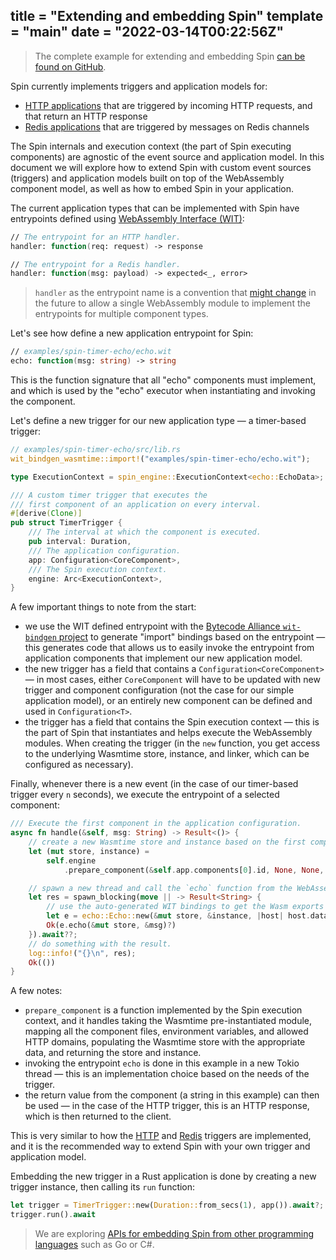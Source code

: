 title = "Extending and embedding Spin"
template = "main"
date = "2022-03-14T00:22:56Z"
---

> The complete example for extending and embedding Spin [can be found on GitHub](https://github.com/fermyon/spin/tree/main/examples/spin-timer-echo).

Spin currently implements triggers and application models for:

- [HTTP applications](/http-trigger) that are triggered by incoming HTTP
requests, and that return an HTTP response
- [Redis applications](/redis-trigger) that are triggered by messages on Redis
channels

The Spin internals and execution context (the part of Spin executing
components) are agnostic of the event source and application model.
In this document we will explore how to extend Spin with custom event sources
(triggers) and application models built on top of the WebAssembly component
model, as well as how to embed Spin in your application.

The current application types that can be implemented with Spin have entrypoints
defined using
[WebAssembly Interface (WIT)]((https://github.com/bytecodealliance/wit-bindgen/blob/main/WIT.md)):

```fsharp
// The entrypoint for an HTTP handler.
handler: function(req: request) -> response

// The entrypoint for a Redis handler.
handler: function(msg: payload) -> expected<_, error>
```

> `handler` as the entrypoint name is a convention that [might change](https://github.com/fermyon/spin/issues/196)
> in the future to allow a single WebAssembly module to implement the entrypoints
> for multiple component types.

Let's see how define a new application entrypoint for Spin:

```fsharp
// examples/spin-timer-echo/echo.wit
echo: function(msg: string) -> string
```

This is the function signature that all "echo" components must implement, and
which is used by the "echo" executor when instantiating and invoking the
component.

Let's define a new trigger for our new application type — a timer-based trigger:

```rust
// examples/spin-timer-echo/src/lib.rs
wit_bindgen_wasmtime::import!("examples/spin-timer-echo/echo.wit");

type ExecutionContext = spin_engine::ExecutionContext<echo::EchoData>;

/// A custom timer trigger that executes the
/// first component of an application on every interval.
#[derive(Clone)]
pub struct TimerTrigger {
    /// The interval at which the component is executed.
    pub interval: Duration,
    /// The application configuration.
    app: Configuration<CoreComponent>,
    /// The Spin execution context.
    engine: Arc<ExecutionContext>,
}
```

A few important things to note from the start:

- we use the WIT defined entrypoint with the
[Bytecode Alliance `wit-bindgen` project](https://github.com/bytecodealliance/wit-bindgen)
to generate "import" bindings based on the entrypoint — this generates code that
allows us to easily invoke the entrypoint from application components that
implement our new application model.
- the new trigger has a field that contains a `Configuration<CoreComponent>` —
in most cases, either `CoreComponent` will have to be updated with new trigger
and component configuration (not the case for our simple application model),
or an entirely new component can be defined and used in `Configuration<T>`.
- the trigger has a field that contains the Spin execution context — this is the
part of Spin that instantiates and helps execute the WebAssembly modules. When
creating the trigger (in the `new` function, you get access to the underlying
Wasmtime store, instance, and linker, which can be configured as necessary).

Finally, whenever there is a new event (in the case of our timer-based trigger
every `n` seconds), we execute the entrypoint of a selected component:

```rust
/// Execute the first component in the application configuration.
async fn handle(&self, msg: String) -> Result<()> {
    // create a new Wasmtime store and instance based on the first component's WebAssembly module.
    let (mut store, instance) =
        self.engine
            .prepare_component(&self.app.components[0].id, None, None, None, None)?;

    // spawn a new thread and call the `echo` function from the WebAssembly module 
    let res = spawn_blocking(move || -> Result<String> {
        // use the auto-generated WIT bindings to get the Wasm exports and call the `echo` export.
        let e = echo::Echo::new(&mut store, &instance, |host| host.data.as_mut().unwrap())?;
        Ok(e.echo(&mut store, &msg)?)
    }).await??;
    // do something with the result.
    log::info!("{}\n", res);
    Ok(())
}
```

A few notes:

- `prepare_component` is a function implemented by the Spin execution context,
and it handles taking the Wasmtime pre-instantiated module, mapping all the
component files, environment variables, and allowed HTTP domains, populating
the Wasmtime store with the appropriate data, and returning the store and instance.
- invoking the entrypoint `echo` is done in this example in a new Tokio thread —
this is an implementation choice based on the needs of the trigger.
- the return value from the component (a string in this example) can then be
used — in the case of the HTTP trigger, this is an HTTP response, which is then
returned to the client.

This is very similar to how the [HTTP](/http-trigger) and [Redis](/redis-trigger)
triggers are implemented, and it is the recommended way to extend Spin with your
own trigger and application model.

Embedding the new trigger in a Rust application is done by creating a new trigger
instance, then calling its `run` function:

```rust
let trigger = TimerTrigger::new(Duration::from_secs(1), app()).await?;
trigger.run().await
```

> We are exploring [APIs for embedding Spin from other programming languages](https://github.com/fermyon/spin/issues/197)
> such as Go or C#.
